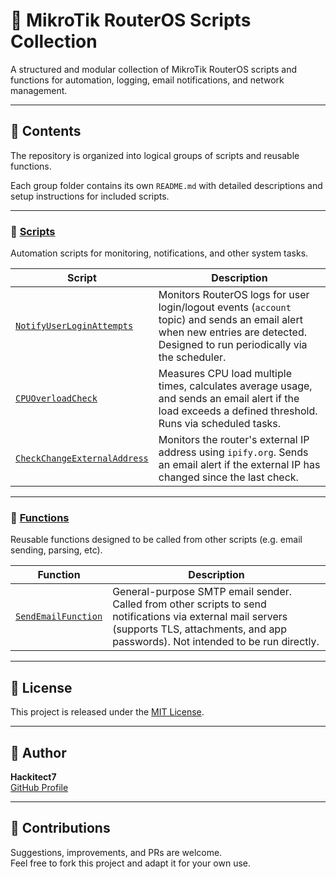 # 📡 MikroTik RouterOS Scripts Collection

A structured and modular collection of MikroTik RouterOS scripts and functions for automation, logging, email notifications, and network management.

---

## 📁 Contents

The repository is organized into logical groups of scripts and reusable functions.

Each group folder contains its own `README.md` with detailed descriptions and setup instructions for included scripts.

---

### 🔧 [Scripts](./scripts/README.md)

Automation scripts for monitoring, notifications, and other system tasks.

| Script              | Description       |
| ------------------- | ----------------- |
| [`NotifyUserLoginAttempts`](./scripts/NotifyUserLoginAttempts/) | Monitors RouterOS logs for user login/logout events (`account` topic) and sends an email alert when new entries are detected. Designed to run periodically via the scheduler. |
| [`CPUOverloadCheck`](./scripts/CPUOverloadCheck/)               | Measures CPU load multiple times, calculates average usage, and sends an email alert if the load exceeds a defined threshold. Runs via scheduled tasks.                       |
| [`CheckChangeExternalAddress`](./scripts/CheckChangeExternalAddress/) | Monitors the router's external IP address using `ipify.org`. Sends an email alert if the external IP has changed since the last check.                                  |

---

### 🧩 [Functions](./functions/README.md)

Reusable functions designed to be called from other scripts (e.g. email sending, parsing, etc).

| Function            | Description       |
| ------------------- | ----------------- |
| [`SendEmailFunction`](./functions/SendEmailFunction/) | General-purpose SMTP email sender. Called from other scripts to send notifications via external mail servers (supports TLS, attachments, and app passwords). Not intended to be run directly. |

---

## 📄 License

This project is released under the [MIT License](./LICENSE).

---

## 👤 Author

**Hackitect7**  
[GitHub Profile](https://github.com/Hackitect7/routeros-scripts)

---

## 🙌 Contributions

Suggestions, improvements, and PRs are welcome.  
Feel free to fork this project and adapt it for your own use.
